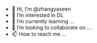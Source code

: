 - 👋 Hi, I’m @zhangyaseen
- 👀 I’m interested in DL
- 🌱 I’m currently learning ...
- 💞️ I’m looking to collaborate on ...
- 📫 How to reach me ...

<!---
zhangyaseen/zhangyaseen is a ✨ special ✨ repository because its `README.md` (this file) appears on your GitHub profile.
You can click the Preview link to take a look at your changes.
--->
